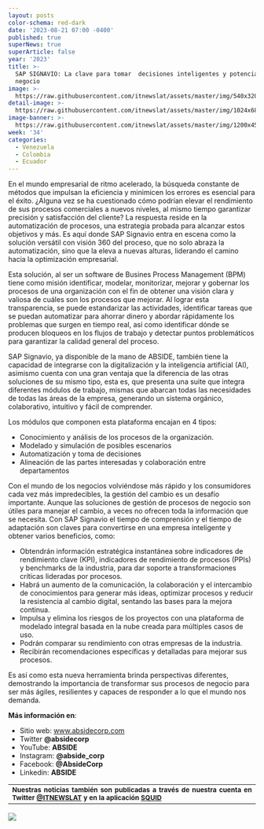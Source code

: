 ```yaml
---
layout: posts
color-schema: red-dark
date: '2023-08-21 07:00 -0400'
published: true
superNews: true
superArticle: false
year: '2023'
title: >-
  SAP SIGNAVIO: La clave para tomar  decisiones inteligentes y potenciar tu
  negocio
image: >-
  https://raw.githubusercontent.com/itnewslat/assets/master/img/540x320/ABSIDE-SAP-SIGNAVIO-p.jpg
detail-image: >-
  https://raw.githubusercontent.com/itnewslat/assets/master/img/1024x680/ABSIDE-SAP-SIGNAVIO-g.jpg
image-banner: >-
  https://raw.githubusercontent.com/itnewslat/assets/master/img/1200x450/ABSIDE-SAP-SIGNAVIO.jpg
week: '34'
categories:
  - Venezuela
  - Colombia
  - Ecuador
---
```

En el mundo empresarial de ritmo acelerado, la búsqueda constante de métodos que impulsan la eficiencia y minimicen los errores es esencial para el éxito. ¿Alguna vez se ha cuestionado cómo podrían elevar el rendimiento de sus procesos comerciales a nuevos niveles, al mismo tiempo garantizar precisión y satisfacción del cliente? La respuesta reside en la automatización de procesos, una estrategia probada para alcanzar estos objetivos y más. Es aquí donde SAP Signavio entra en escena como la solución versátil con visión 360 del proceso, que no solo abraza la automatización, sino que la eleva a nuevas alturas, liderando el camino hacia la optimización empresarial.

Esta solución, al ser un software de Busines Process Management (BPM) tiene como misión identificar, modelar, monitorizar, mejorar y gobernar los procesos de una organización con el fin de obtener una visión clara y valiosa de cuáles son los procesos que mejorar. Al lograr esta transparencia, se puede estandarizar las actividades, identificar tareas que se puedan automatizar para ahorrar dinero y abordar rápidamente los problemas que surgen en tiempo real, así como identificar dónde se producen bloqueos en los flujos de trabajo y detectar puntos problemáticos para garantizar la calidad general del proceso.

SAP Signavio,  ya disponible de la mano de ABSIDE,  también tiene la capacidad de integrarse con la digitalización y la inteligencia artificial (AI), asimismo cuenta con una gran ventaja que la diferencia de las otras soluciones de su mismo tipo, esta es, que presenta una suite que integra diferentes módulos de trabajo, mismas que abarcan todas las necesidades de todas las áreas de la empresa, generando un sistema orgánico, colaborativo, intuitivo y fácil de comprender.

Los módulos que componen esta plataforma encajan en 4 tipos:

- Conocimiento y análisis de los procesos de la organización.
- Modelado y simulación de posibles escenarios 
- Automatización y toma de decisiones
- Alineación de las partes interesadas y colaboración entre departamentos

Con el mundo de los negocios volviéndose más rápido y los consumidores cada vez más impredecibles, la gestión del cambio es un desafío importante. Aunque las soluciones de gestión de procesos de negocio son útiles para manejar el cambio, a veces no ofrecen toda la información que se necesita. Con SAP Signavio el tiempo de comprensión y el tiempo de adaptación son claves para convertirse en una empresa inteligente y obtener varios beneficios, como:

- Obtendrán información estratégica instantánea sobre indicadores de rendimiento clave (KPI), indicadores de rendimiento de procesos (PPIs) y benchmarks de la industria, para dar soporte a transformaciones críticas lideradas por procesos.
- Habrá un aumento de la comunicación, la colaboración y el intercambio de conocimientos para generar más ideas, optimizar procesos y reducir la resistencia al cambio digital, sentando las bases para la mejora continua.
- Impulsa y elimina los riesgos de los proyectos con una plataforma de modelado integral basada en la nube creada para múltiples casos de uso.
- Podrán comparar su rendimiento con otras empresas de la industria.
- Recibirán recomendaciones específicas y detalladas para mejorar sus procesos.

Es así como esta nueva herramienta brinda perspectivas diferentes, demostrando la importancia de transformar sus procesos de negocio para ser más ágiles, resilientes y capaces de responder a lo que el mundo nos demanda.

**Más información en**:
- Sitio web: www.absidecorp.com
- Twitter **@absidecorp**
- YouTube: **ABSIDE**
- Instagram: **@abside_corp**
- Facebook: **@AbsideCorp**
- Linkedin: **ABSIDE**

<table style="height: 42px;" width="569">
<tbody>
<tr>
<td style="text-align: justify;"><sub><strong>Nuestras noticias también son publicadas a través de nuestra cuenta en Twitter <a href="https://twitter.com/itnewslat?lang=es">@ITNEWSLAT</a> y en la aplicación <a href="https://squidapp.co/en/">SQUID</a></strong></sub></td>
</tr>
</tbody>
</table>

<img src="https://tracker.metricool.com/c3po.jpg?hash=56f88a41e39ab42c063cc51676587a04"/>
